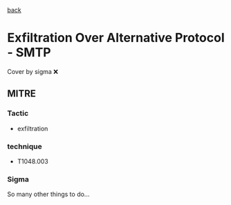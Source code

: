 [back](../index.md)
# Exfiltration Over Alternative Protocol - SMTP
Cover by sigma :x: 

## MITRE
### Tactic
  - exfiltration

### technique
  - T1048.003

### Sigma

 So many other things to do...